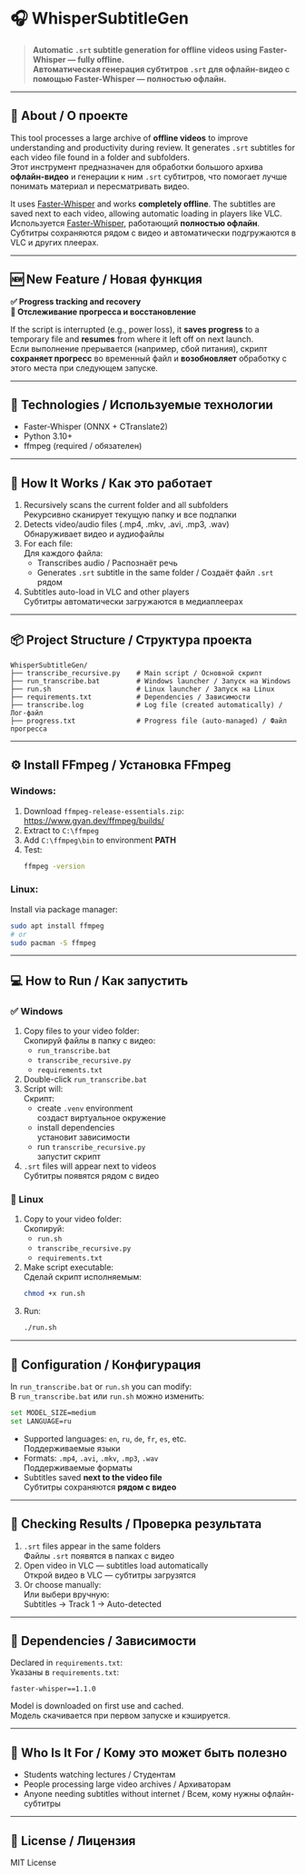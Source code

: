 
# 🎧 WhisperSubtitleGen

> **Automatic `.srt` subtitle generation for offline videos using Faster-Whisper — fully offline.**  
> **Автоматическая генерация субтитров `.srt` для офлайн-видео с помощью Faster-Whisper — полностью офлайн.**

---

## 📌 About / О проекте

This tool processes a large archive of **offline videos** to improve understanding and productivity during review. It generates `.srt` subtitles for each video file found in a folder and subfolders.  
Этот инструмент предназначен для обработки большого архива **офлайн-видео** и генерации к ним `.srt` субтитров, что помогает лучше понимать материал и пересматривать видео.

It uses [Faster-Whisper](https://github.com/guillaumekln/faster-whisper) and works **completely offline**. The subtitles are saved next to each video, allowing automatic loading in players like VLC.  
Используется [Faster-Whisper](https://github.com/guillaumekln/faster-whisper), работающий **полностью офлайн**. Субтитры сохраняются рядом с видео и автоматически подгружаются в VLC и других плеерах.

---

## 🆕 New Feature / Новая функция

**✅ Progress tracking and recovery**  
**📌 Отслеживание прогресса и восстановление**

If the script is interrupted (e.g., power loss), it **saves progress** to a temporary file and **resumes** from where it left off on next launch.  
Если выполнение прерывается (например, сбой питания), скрипт **сохраняет прогресс** во временный файл и **возобновляет** обработку с этого места при следующем запуске.

---

## 🧠 Technologies / Используемые технологии

- Faster-Whisper (ONNX + CTranslate2)
- Python 3.10+
- ffmpeg (required / обязателен)

---

## 📂 How It Works / Как это работает

1. Recursively scans the current folder and all subfolders  
   Рекурсивно сканирует текущую папку и все подпапки
2. Detects video/audio files (.mp4, .mkv, .avi, .mp3, .wav)  
   Обнаруживает видео и аудиофайлы
3. For each file:  
   Для каждого файла:
   - Transcribes audio / Распознаёт речь
   - Generates `.srt` subtitle in the same folder / Создаёт файл `.srt` рядом
4. Subtitles auto-load in VLC and other players  
   Субтитры автоматически загружаются в медиаплеерах

---

## 📦 Project Structure / Структура проекта

```
WhisperSubtitleGen/
├── transcribe_recursive.py    # Main script / Основной скрипт
├── run_transcribe.bat         # Windows launcher / Запуск на Windows
├── run.sh                     # Linux launcher / Запуск на Linux
├── requirements.txt           # Dependencies / Зависимости
├── transcribe.log             # Log file (created automatically) / Лог-файл
├── progress.txt               # Progress file (auto-managed) / Файл прогресса
```

---

## ⚙️ Install FFmpeg / Установка FFmpeg

### Windows:

1. Download `ffmpeg-release-essentials.zip`:  
   https://www.gyan.dev/ffmpeg/builds/
2. Extract to `C:\ffmpeg`
3. Add `C:\ffmpeg\bin` to environment **PATH**
4. Test:
   ```bash
   ffmpeg -version
   ```

### Linux:

Install via package manager:
```bash
sudo apt install ffmpeg
# or
sudo pacman -S ffmpeg
```

---

## 💻 How to Run / Как запустить

### ✅ Windows

1. Copy files to your video folder:  
   Скопируй файлы в папку с видео:
   - `run_transcribe.bat`
   - `transcribe_recursive.py`
   - `requirements.txt`
2. Double-click `run_transcribe.bat`
3. Script will:  
   Скрипт:
   - create `.venv` environment  
     создаст виртуальное окружение
   - install dependencies  
     установит зависимости
   - run `transcribe_recursive.py`  
     запустит скрипт
4. `.srt` files will appear next to videos  
   Субтитры появятся рядом с видео

### 🐧 Linux

1. Copy to your video folder:  
   Скопируй:
   - `run.sh`
   - `transcribe_recursive.py`
   - `requirements.txt`
2. Make script executable:  
   Сделай скрипт исполняемым:
   ```bash
   chmod +x run.sh
   ```
3. Run:
   ```bash
   ./run.sh
   ```

---

## 🔧 Configuration / Конфигурация

In `run_transcribe.bat` or `run.sh` you can modify:  
В `run_transcribe.bat` или `run.sh` можно изменить:
```bash
set MODEL_SIZE=medium
set LANGUAGE=ru
```

- Supported languages: `en`, `ru`, `de`, `fr`, `es`, etc.  
  Поддерживаемые языки
- Formats: `.mp4`, `.avi`, `.mkv`, `.mp3`, `.wav`  
  Поддерживаемые форматы
- Subtitles saved **next to the video file**  
  Субтитры сохраняются **рядом с видео**

---

## 🧪 Checking Results / Проверка результата

1. `.srt` files appear in the same folders  
   Файлы `.srt` появятся в папках с видео
2. Open video in VLC — subtitles load automatically  
   Открой видео в VLC — субтитры загрузятся
3. Or choose manually:  
   Или выбери вручную:  
   Subtitles → Track 1 → Auto-detected

---

## 🧰 Dependencies / Зависимости

Declared in `requirements.txt`:  
Указаны в `requirements.txt`:
```
faster-whisper==1.1.0
```
Model is downloaded on first use and cached.  
Модель скачивается при первом запуске и кэшируется.

---

## 💬 Who Is It For / Кому это может быть полезно

- Students watching lectures / Студентам
- People processing large video archives / Архиваторам
- Anyone needing subtitles without internet / Всем, кому нужны офлайн-субтитры

---

## 📜 License / Лицензия

MIT License
